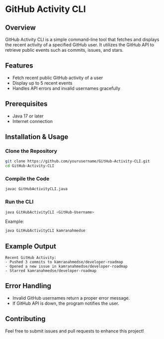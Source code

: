# GitHub Activity CLI

## Overview
GitHub Activity CLI is a simple command-line tool that fetches and displays the recent activity of a specified GitHub user. It utilizes the GitHub API to retrieve public events such as commits, issues, and stars.

## Features
- Fetch recent public GitHub activity of a user
- Display up to 5 recent events
- Handles API errors and invalid usernames gracefully

## Prerequisites
- Java 17 or later
- Internet connection

## Installation & Usage
### Clone the Repository
```sh
git clone https://github.com/yourusername/GitHub-Activity-CLI.git
cd GitHub-Activity-CLI
```

### Compile the Code
```sh
javac GitHubActivityCLI.java
```

### Run the CLI
```sh
java GitHubActivityCLI <GitHub-Username>
```
Example:
```sh
java GitHubActivityCLI kamranahmedse
```

## Example Output
```
Recent GitHub Activity:
- Pushed 3 commits to kamranahmedse/developer-roadmap
- Opened a new issue in kamranahmedse/developer-roadmap
- Starred kamranahmedse/developer-roadmap
```

## Error Handling
- Invalid GitHub usernames return a proper error message.
- If GitHub API is down, the program notifies the user.

## Contributing
Feel free to submit issues and pull requests to enhance this project!



